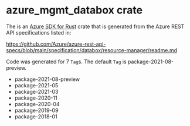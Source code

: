 # azure_mgmt_databox crate

The is an [Azure SDK for Rust](https://github.com/Azure/azure-sdk-for-rust) crate that is generated from the Azure REST API specifications listed in:

https://github.com/Azure/azure-rest-api-specs/blob/main/specification/databox/resource-manager/readme.md

Code was generated for 7 `Tag`s. The default `Tag` is package-2021-08-preview.


- package-2021-08-preview
- package-2021-05
- package-2021-03
- package-2020-11
- package-2020-04
- package-2019-09
- package-2018-01